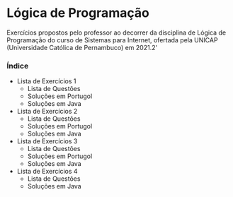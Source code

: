 # Lógica de Programação

Exercícios propostos pelo professor ao decorrer da disciplina de Lógica de Programação do curso de Sistemas para Internet, ofertada pela UNICAP (Universidade Católica de Pernambuco) em 2021.2'

### Índice

- Lista de Exercícios 1
    - Lista de Questões
    - Soluções em Portugol
    - Soluções em Java
- Lista de Exercícios 2
    - Lista de Questões
    - Soluções em Portugol
    - Soluções em Java
- Lista de Exercícios 3
    - Lista de Questões
    - Soluções em Portugol
    - Soluções em Java
- Lista de Exercícios 4
    - Lista de Questões
    - Soluções em Java